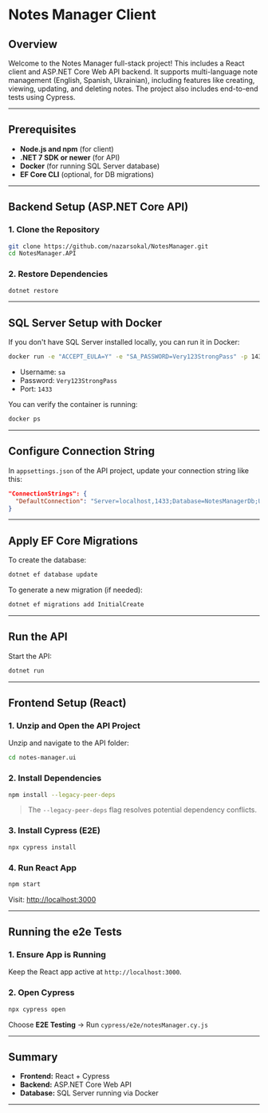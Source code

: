 # Notes Manager Client

## Overview

Welcome to the Notes Manager full-stack project! This includes a React client and ASP.NET Core Web API backend. It supports multi-language note management (English, Spanish, Ukrainian), including features like creating, viewing, updating, and deleting notes. The project also includes end-to-end tests using Cypress.

---

## Prerequisites

- **Node.js and npm** (for client)
- **.NET 7 SDK or newer** (for API)
- **Docker** (for running SQL Server database)
- **EF Core CLI** (optional, for DB migrations)

---
## Backend Setup (ASP.NET Core API)

### 1. Clone the Repository

```bash
git clone https://github.com/nazarsokal/NotesManager.git
cd NotesManager.API
```
### 2. Restore Dependencies

```bash
dotnet restore
```

---

## SQL Server Setup with Docker

If you don't have SQL Server installed locally, you can run it in Docker:

```bash
docker run -e "ACCEPT_EULA=Y" -e "SA_PASSWORD=Very123StrongPass" -p 1433:1433 --name test-asigment-sqlserver -d mcr.microsoft.com/mssql/server:2022-latest
```

- Username: `sa`  
- Password: `Very123StrongPass`  
- Port: `1433`

You can verify the container is running:

```bash
docker ps
```

---

## Configure Connection String

In `appsettings.json` of the API project, update your connection string like this:

```json
"ConnectionStrings": {
  "DefaultConnection": "Server=localhost,1433;Database=NotesManagerDb;User Id=sa;Password=Very123StrongPass;TrustServerCertificate=True;"
}
```
---

## Apply EF Core Migrations

To create the database:

```bash
dotnet ef database update
```

To generate a new migration (if needed):

```bash
dotnet ef migrations add InitialCreate
```

---

## Run the API

Start the API:

```bash
dotnet run
```
---
## Frontend Setup (React)

### 1. Unzip and Open the API Project

Unzip and navigate to the API folder:
```bash
cd notes-manager.ui
```
### 2. Install Dependencies

```bash
npm install --legacy-peer-deps
```

> The `--legacy-peer-deps` flag resolves potential dependency conflicts.

### 3. Install Cypress (E2E)

```bash
npx cypress install
```

### 4. Run React App

```bash
npm start
```

Visit: [http://localhost:3000](http://localhost:3000)

---

## Running the e2e Tests

### 1. Ensure App is Running

Keep the React app active at `http://localhost:3000`.

### 2. Open Cypress

```bash
npx cypress open
```

Choose **E2E Testing** → Run `cypress/e2e/notesManager.cy.js`

---



## Summary

- **Frontend:** React + Cypress
- **Backend:** ASP.NET Core Web API
- **Database:** SQL Server running via Docker

---
